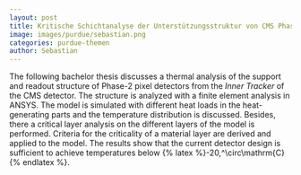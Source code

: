 ```yaml
---
layout: post
title: Kritische Schichtanalyse der Unterstützungsstruktur von CMS Phase-2 Pixelsensoren
image: images/purdue/sebastian.png
categories: purdue-themen
author: Sebastian
---
```


The following bachelor thesis discusses a thermal analysis of the support and
readout structure of Phase-2 pixel detectors from the *Inner Tracker* of the CMS
detector.
The structure is analyzed with a finite element analysis in ANSYS.
The model is simulated with different heat loads in the heat-generating parts
and the temperature distribution is discussed. Besides, there a
critical layer analysis on the different layers of the model is performed.
Criteria for the criticality of a material layer are derived and applied to the model.
The results show that the current detector design is sufficient to
achieve temperatures below {% latex %}-20\,^\circ\mathrm{C}{% endlatex %}.